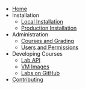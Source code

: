 
- [Home](/)
- Installation
  - [Local Installation](install/install_local.md)
  - [Production Installation](install/install_prod.md)
- Administration
  - [Courses and Grading](admin/course.md)
  - [Users and Permissions](admin/users.md)
- Developing Courses
  - [Lab API](develop/lab.md)
  - [VM Images](develop/vm.md)
  - [Labs on GitHub](https://github.com/learnlinux/tuxlab-courses)
- [Contributing](develop/contribute.md)
